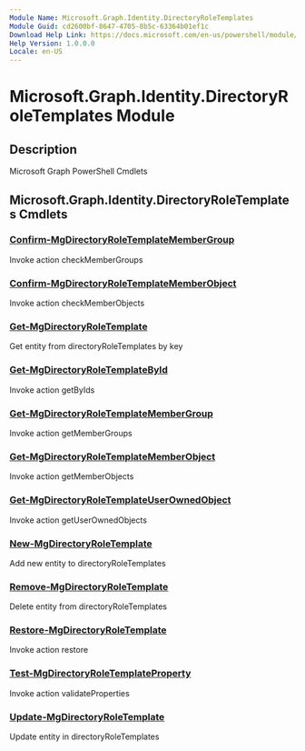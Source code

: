 ```yaml
---
Module Name: Microsoft.Graph.Identity.DirectoryRoleTemplates
Module Guid: cd2600bf-8647-4705-8b5c-63364b01ef1c
Download Help Link: https://docs.microsoft.com/en-us/powershell/module/microsoft.graph.identity.directoryroletemplates
Help Version: 1.0.0.0
Locale: en-US
---
```


# Microsoft.Graph.Identity.DirectoryRoleTemplates Module
## Description
Microsoft Graph PowerShell Cmdlets

## Microsoft.Graph.Identity.DirectoryRoleTemplates Cmdlets
### [Confirm-MgDirectoryRoleTemplateMemberGroup](Confirm-MgDirectoryRoleTemplateMemberGroup.md)
Invoke action checkMemberGroups

### [Confirm-MgDirectoryRoleTemplateMemberObject](Confirm-MgDirectoryRoleTemplateMemberObject.md)
Invoke action checkMemberObjects

### [Get-MgDirectoryRoleTemplate](Get-MgDirectoryRoleTemplate.md)
Get entity from directoryRoleTemplates by key

### [Get-MgDirectoryRoleTemplateById](Get-MgDirectoryRoleTemplateById.md)
Invoke action getByIds

### [Get-MgDirectoryRoleTemplateMemberGroup](Get-MgDirectoryRoleTemplateMemberGroup.md)
Invoke action getMemberGroups

### [Get-MgDirectoryRoleTemplateMemberObject](Get-MgDirectoryRoleTemplateMemberObject.md)
Invoke action getMemberObjects

### [Get-MgDirectoryRoleTemplateUserOwnedObject](Get-MgDirectoryRoleTemplateUserOwnedObject.md)
Invoke action getUserOwnedObjects

### [New-MgDirectoryRoleTemplate](New-MgDirectoryRoleTemplate.md)
Add new entity to directoryRoleTemplates

### [Remove-MgDirectoryRoleTemplate](Remove-MgDirectoryRoleTemplate.md)
Delete entity from directoryRoleTemplates

### [Restore-MgDirectoryRoleTemplate](Restore-MgDirectoryRoleTemplate.md)
Invoke action restore

### [Test-MgDirectoryRoleTemplateProperty](Test-MgDirectoryRoleTemplateProperty.md)
Invoke action validateProperties

### [Update-MgDirectoryRoleTemplate](Update-MgDirectoryRoleTemplate.md)
Update entity in directoryRoleTemplates

